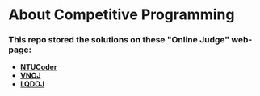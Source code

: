 # About Competitive Programming
### This repo stored the solutions on these "Online Judge" web-page:
+ [**NTUCoder**](http://ntucoder.net/)
+ [**VNOJ**](https://oj.vnoi.info/)
+ [**LQDOJ**](https://lqdoj.edu.vn/)
